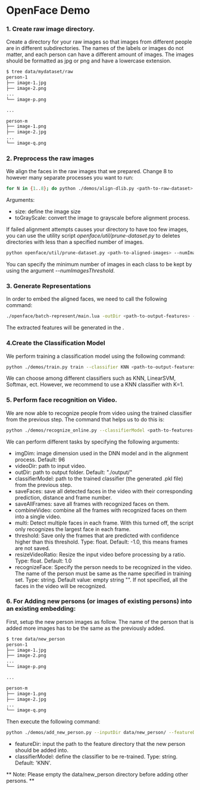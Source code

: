 # OpenFace Demo

### 1. Create raw image directory.
Create a directory for your raw images so that images from different people are in different subdirectories. The names of the labels or images do not matter, and each person can have a different amount of images. The images should be formatted as jpg or png and have a lowercase extension.

```sh
$ tree data/mydataset/raw
person-1
├── image-1.jpg
├── image-2.png
...
└── image-p.png

...

person-m
├── image-1.png
├── image-2.jpg
...
└── image-q.png
```

### 2. Preprocess the raw images
We align the faces in the raw images that we prepared. Change 8 to however many separate processes you want to run: 

```sh
for N in {1..8}; do python ./demos/align-dlib.py <path-to-raw-dataset> align outerEyesAndNose <path-to-aligned-images> --size 96 --toGrayScale & done
```

Arguments:

- size: define the image size
- toGrayScale: convert the image to grayscale before alignment process.

If failed alignment attempts causes your directory to have too few images, you can use the utility script _openface/util/prune-dataset.py_ to deletes directories with less than a specified number of images.

```sh
python openface/util/prune-dataset.py <path-to-aligned-images> --numImagesThreshold 1
```

You can specify the minimum number of images in each class to be kept by using the argument _--numImagesThreshold_.

### 3. Generate Representations
In order to embed the aligned faces, we need to call the following command:

```sh
./openface/batch-represent/main.lua -outDir <path-to-output-features> -data <path-to-aligned-images>
```

The extracted features will be generated in the _<path-to-output-features>_.

### 4.Create the Classification Model
We perform training a classification model using the following command:
```sh
python ./demos/train.py train --classifier KNN <path-to-output-features>
```
We can choose among different classifiers such as KNN, LinearSVM, Softmax, ect. However, we recommend to use a KNN classifier with K=1.

### 5. Perform face recognition on Video.

We are now able to recognize people from video using the trained classifier from the previous step. The command that helps us to do this is:
```sh
python ./demos/recognize_online.py --classifierModel <path-to-features-directory> --multi --videoDir <path-to-video> --saveFaces --saveAllFrames --recognizeFace <person-name>
```
We can perform different tasks by specifying the following arguments:

- imgDim: image dimension used in the DNN model and in the alignment process. Default: 96
- videoDir: path to input video.
- outDir: path to output folder. Default: "./output/"
- classifierModel: path to the trained classifier (the generated .pkl file) from the previous step.
- saveFaces: save all detected faces in the video with their corresponding prediction, distance and frame number.
- saveAllFrames: save all frames with recognized faces on them.
- combineVideo: combine all the frames with recognized faces on them into a single video.
- multi: Detect multiple faces in each frame. With this turned off, the script only recognizes the largest face in each frame.
- threshold: Save only the frames that are predicted with confidence higher than this threshold. Type: float. Default: -1.0, this means frames are not saved.
- resizeVideoRatio: Resize the input video before processing by a ratio. Type: float. Default: 1.0
- recognizeFace: Specify the person needs to be recognized in the video. The name of the person must be same as the name specified in training set. Type: string. Default value: empty string "". If not specified, all the faces in the video will be recognized.

### 6. For Adding new persons (or images of existing persons) into an existing embedding:

First, setup the new person images as follow. The name of the person that is added more images has to be the same as the previously added.

```sh
$ tree data/new_person
person-1
├── image-1.jpg
├── image-2.png
...
└── image-p.png

...

person-m
├── image-1.png
├── image-2.jpg
...
└── image-q.png
```

Then execute the following command:

```sh
python ./demos/add_new_person.py --inputDir data/new_person/ --featureDir <path-to-features-directory>
```

- featureDir: input the path to the feature directory that the new person should be added into.
- classifierModel: define the classifier to be re-trained. Type: string. Default: 'KNN'.

** Note: Please empty the data/new_person directory before adding other persons. **

